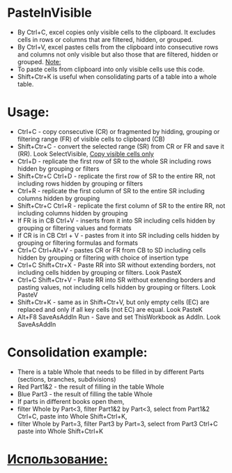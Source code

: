 # PasteInVisible
* By Ctrl+C, excel copies only visible cells to the clipboard. It excludes cells in rows or columns that are filtered, hidden, or grouped.
* By Ctrl+V, excel pastes cells from the clipboard into consecutive rows and columns not only visible but also those that are filtered, hidden or grouped. [Note:](https://support.microsoft.com/en-us/office/copy-visible-cells-only-6e3a1f01-2884-4332-b262-8b814412847e#:~:text=Note%3A%C2%A0Excel%20pastes%20the%20copied%20data%20into%20consecutive%20rows%20or%20columns.)
* To paste cells from clipboard into only visible cells use this code.
* Shift+Ctr+K is useful when consolidating parts of a table into a whole table.
# Usage: 
* Ctrl+C - copy consecutive (CR) or fragmented by hidding, grouping or filtering range (FR) of visible cells to clipboard (CB)
* Shift+Ctr+C - convert the selected range (SR) from CR or FR and save it (RR). Look SelectVisible, [Copy visible cells only](https://support.microsoft.com/en-us/office/copy-visible-cells-only-6e3a1f01-2884-4332-b262-8b814412847e)
* Ctrl+D - replicate the first row of SR to the whole SR including rows hidden by grouping or filters
* Shift+Ctr+C Ctrl+D - replicate the first row of SR to the entire RR, not including rows hidden by grouping or filters
* Ctrl+R - replicate the first column of SR to the entire SR including columns hidden by grouping
* Shift+Ctr+C Ctrl+R - replicate the first column of SR to the entire RR, not including columns hidden by grouping
* If FR is in CB Ctrl+V - inserts from it into SR including cells hidden by grouping or filtering values and formats
* If CR is in CB Ctrl + V - pastes from it into SR including cells hidden by grouping or filtering formulas and formats
* Ctrl+C Ctrl+Alt+V - pastes CR or FR from CB to SD including cells hidden by grouping or filtering with choice of insertion type
* Ctrl+C Shift+Ctr+X - Paste RR into SR without extending borders, not including cells hidden by grouping or filters. Look PasteX
* Ctrl+C Shift+Ctr+V - Paste RR into SR without extending borders and pasting values, not including cells hidden by grouping or filters. Look PasteV
* Shift+Ctr+K -  same as in Shift+Ctr+V, but only empty cells (EC) are replaced and only if all key cells (not EC) are equal. Look PasteK
* Alt+F8 SaveAsAddIn Run - Save and set ThisWorkbook as AddIn. Look SaveAsAddIn
# Сonsolidation example:
* There is a table Whole that needs to be filled in by different Parts (sections, branches, subdivisions)
* Red Part1&2 - the result of filling in the table Whole
* Blue Part3 - the result of filling the table Whole
* If parts in different books open them,
* filter Whole by Part<3, filter Part1&2 by Part<3, select from Part1&2 Ctrl+C, paste into Whole Shift+Ctrl+K,
* filter Whole by Part=3, filter Part3 by Part=3, select from Part3 Ctrl+C paste into Whole Shift+Ctrl+K
# [Использование:](https://github.com/abakum/PasteInVisible/blob/master/usage.rus.txt)
